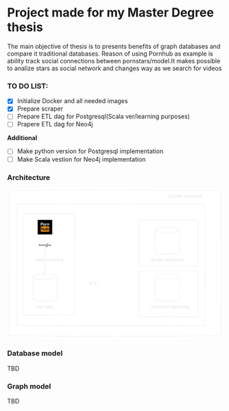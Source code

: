 # Project made for my Master Degree thesis
The main objective of thesis is to presents benefits of graph databases and compare it traditional databases. Reason of using Pornhub as example is ability track social connections between pornstars/model.It makes possible to analize stars as social network and changes way as we search for videos


### TO DO LIST:
- [x] Initialize Docker and all needed images
- [x] Prepare scraper
- [ ] Prepare ETL dag for Postgresql(Scala ver/learning purposes)
- [ ] Prapere ETL dag for Neo4j
  
**Additional**  
- [ ] Make python version for Postgresql implementation 
- [ ] Make Scala vestion for Neo4j implementation
  
### Architecture
![diagram](img/diagram.png)

### Database model
TBD

### Graph model
TBD